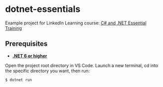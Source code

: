 # dotnet-essentials

Example project for LinkedIn Learning course: [C# and .NET Essential Training](https://www.linkedin.com/learning/c-sharp-and-dot-net-essential-training/)

## Prerequisites

- [**.NET 6 or higher**](https://dotnet.microsoft.com/download/dotnet)

Open the project root directory in VS Code. Launch a new terminal, cd into the specific directory you want, then run:

```
$ dotnet run
```